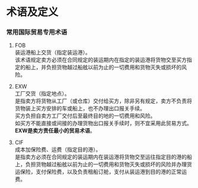 # 术语及定义

### 常用国际贸易专用术语

1. FOB  
   装运港船上交货（指定装运港）。  
   该术语规定卖方必须在合同规定的装运期内在指定的装运港将货物交至买方指定的船上，并负担货物越过船舷以前为止的一切费用和货物灭失或损坏的风险。

2. EXW  
   工厂交货（指定地点）。  
   是指卖方将货物从工厂（或仓库）交付给买方，除非另有规定，卖方不负责将货物装上买方安排的车或船上，也不办理出口报关手续。  
   买方负担自卖方工厂交付后至最终目的地的一切费用和风险。  
   如买方不能直接或间接的办理货物出口报关手续时，则不宜采用此贸易方式。  
   **EXW是卖方责任最小的贸易术语**。

3. CIF  
   成本加保险费、运费（指定目的港）。  
   是指卖方必须在合同规定的装运期内在装运港将货物交至运往指定目的港的船上，负担货物越过船舷以前为止的一切费用和货物灭失或损坏的风险并办理货运保险，支付保险费，以及负责租船订舱，支付从装运港到目的港的正常运费。



